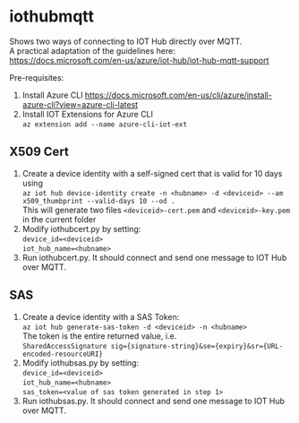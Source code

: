 # iothubmqtt
Shows two ways of connecting to IOT Hub directly over MQTT.<br>
A practical adaptation of the guidelines here: https://docs.microsoft.com/en-us/azure/iot-hub/iot-hub-mqtt-support

Pre-requisites:
1) Install Azure CLI https://docs.microsoft.com/en-us/cli/azure/install-azure-cli?view=azure-cli-latest
2) Install IOT Extensions for Azure CLI<br> `az extension add --name azure-cli-iot-ext`

## X509 Cert

1) Create a device identity with a self-signed cert that is valid for 10 days using <br>
   `az iot hub device-identity create -n <hubname> -d <deviceid> --am x509_thumbprint --valid-days 10 --od .`<br>
   This will generate two files `<deviceid>-cert.pem` and `<deviceid>-key.pem` in the current folder
2) Modify iothubcert.py by setting:<br>
    `device_id=<deviceid>`  <br>
    `iot_hub_name=<hubname>` <br>
3) Run iothubcert.py. It should connect and send one message to IOT Hub over MQTT.
## SAS
1) Create a device identity with a SAS Token:<br>
    `az iot hub generate-sas-token -d <deviceid> -n <hubname>` <br>
    The token is the entire returned value, i.e. <br>`SharedAccessSignature sig={signature-string}&se={expiry}&sr={URL-encoded-resourceURI}`
2) Modify iothubsas.py by setting:<br>
    `device_id=<deviceid>` <br>
    `iot_hub_name=<hubname>` <br>
    `sas_token=<value of sas token generated in step 1>` <br> 
3) Run iothubsas.py. It should connect and send one message to IOT Hub over MQTT.